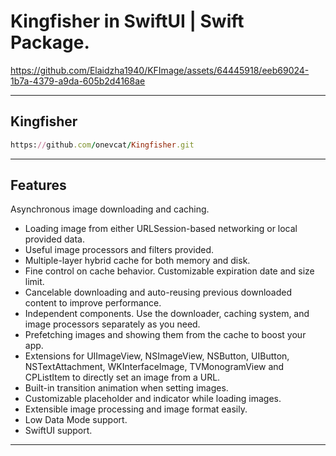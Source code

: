 Kingfisher in SwiftUI | Swift Package.
========

https://github.com/Elaidzha1940/KFImage/assets/64445918/eeb69024-1b7a-4379-a9da-605b2d4168ae

--------

Kingfisher
--------
````ruby
https://github.com/onevcat/Kingfisher.git
````
--------

Features
--------
Asynchronous image downloading and caching.

- Loading image from either URLSession-based networking or local provided data.
- Useful image processors and filters provided.
- Multiple-layer hybrid cache for both memory and disk.
- Fine control on cache behavior. Customizable expiration date and size limit.
- Cancelable downloading and auto-reusing previous downloaded content to improve performance.
- Independent components. Use the downloader, caching system, and image processors separately as you need.
- Prefetching images and showing them from the cache to boost your app.
- Extensions for UIImageView, NSImageView, NSButton, UIButton, NSTextAttachment, WKInterfaceImage, TVMonogramView and CPListItem to directly set an image from a URL.
- Built-in transition animation when setting images.
- Customizable placeholder and indicator while loading images.
- Extensible image processing and image format easily.
- Low Data Mode support.
- SwiftUI support.
--------
